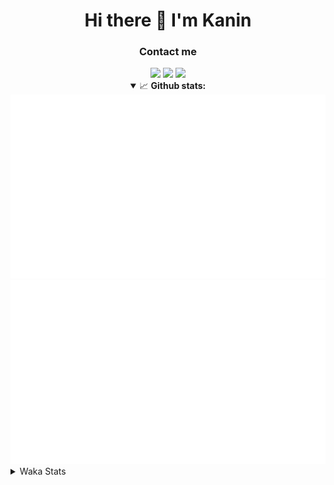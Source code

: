 <div align="center">
 <h1>Hi there 👋 I'm Kanin</h1>
 <h3>Contact me</h3>
 <a href="mailto:im@kanin.dev"><img src="https://img.shields.io/badge/gmail-%23D14836.svg?&style=for-the-badge&logo=gmail&logoColor=white"/></a>
 <a href="https://twitter.com/KaninTwt"><img src="https://img.shields.io/badge/twitter-%231DA1F2.svg?&style=for-the-badge&logo=twitter&logoColor=white"/></a>
 <a href="https://www.linkedin.com/in/KaninDev"><img src="https://img.shields.io/badge/linkedin-%230077B5.svg?&style=for-the-badge&logo=linkedin&logoColor=white"/></a>
<details open>
  <summary>📈 <b>Github stats:</b></summary>
  <img src="https://github.com/Kanin/Kanin/blob/master/scripts/GitHubStats/generated/overview.svg"/>
  <img src="https://github.com/Kanin/Kanin/blob/master/scripts/GitHubStats/generated/languages.svg"/>
</details>
</div>

<details>
 <summary>Waka Stats</summary>

<!--START_SECTION:waka-->
![Code Time](http://img.shields.io/badge/Code%20Time-2%2C955%20hrs%2033%20mins-blue)

![Profile Views](http://img.shields.io/badge/Profile%20Views-1-blue)

![Lines of code](https://img.shields.io/badge/From%20Hello%20World%20I%27ve%20Written-818.3%20thousand%20lines%20of%20code-blue)

**🐱 My GitHub Data** 

> 📦 183.2 kB Used in GitHub's Storage 
 > 
> 🏆 297 Contributions in the Year 2025
 > 
> 💼 Opted to Hire
 > 
> 📜 29 Public Repositories 
 > 
> 🔑 20 Private Repositories 
 > 
**I'm an Early 🐤** 

```text
🌞 Morning                2864 commits        ███████░░░░░░░░░░░░░░░░░░   28.70 % 
🌆 Daytime                2856 commits        ███████░░░░░░░░░░░░░░░░░░   28.62 % 
🌃 Evening                2926 commits        ███████░░░░░░░░░░░░░░░░░░   29.32 % 
🌙 Night                  1332 commits        ███░░░░░░░░░░░░░░░░░░░░░░   13.35 % 
```
📅 **I'm Most Productive on Monday** 

```text
Monday                   2009 commits        █████░░░░░░░░░░░░░░░░░░░░   20.13 % 
Tuesday                  1421 commits        ████░░░░░░░░░░░░░░░░░░░░░   14.24 % 
Wednesday                1002 commits        ███░░░░░░░░░░░░░░░░░░░░░░   10.04 % 
Thursday                 1562 commits        ████░░░░░░░░░░░░░░░░░░░░░   15.65 % 
Friday                   1627 commits        ████░░░░░░░░░░░░░░░░░░░░░   16.31 % 
Saturday                 904 commits         ██░░░░░░░░░░░░░░░░░░░░░░░   09.06 % 
Sunday                   1453 commits        ████░░░░░░░░░░░░░░░░░░░░░   14.56 % 
```


📊 **This Week I Spent My Time On** 

```text
🕑︎ Time Zone: America/New_York

💬 Programming Languages: 
Python                   30 hrs 52 mins      ███████████████████░░░░░░   75.85 % 
TypeScript               2 hrs 10 mins       █░░░░░░░░░░░░░░░░░░░░░░░░   05.34 % 
JSON                     1 hr 43 mins        █░░░░░░░░░░░░░░░░░░░░░░░░   04.25 % 
TOML                     1 hr 40 mins        █░░░░░░░░░░░░░░░░░░░░░░░░   04.13 % 
Bash                     1 hr 5 mins         █░░░░░░░░░░░░░░░░░░░░░░░░   02.70 % 

🔥 Editors: 
VS Code                  40 hrs 41 mins      █████████████████████████   100.00 % 

🐱‍💻 Projects: 
Marshall                 12 hrs 39 mins      ████████░░░░░░░░░░░░░░░░░   31.11 % 
Bot                      9 hrs 18 mins       ██████░░░░░░░░░░░░░░░░░░░   22.89 % 
website-new              4 hrs 31 mins       ███░░░░░░░░░░░░░░░░░░░░░░   11.11 % 
Maki Website             4 hrs 2 mins        ██░░░░░░░░░░░░░░░░░░░░░░░   09.92 % 
GD                       4 hrs 1 min         ██░░░░░░░░░░░░░░░░░░░░░░░   09.90 % 

💻 Operating System: 
Windows                  40 hrs 41 mins      █████████████████████████   100.00 % 
```

**I Mostly Code in Python** 

```text
Python                   33 repos            ████████████████░░░░░░░░░   64.71 % 
TypeScript               6 repos             ███░░░░░░░░░░░░░░░░░░░░░░   11.76 % 
Java                     5 repos             ██░░░░░░░░░░░░░░░░░░░░░░░   09.80 % 
HTML                     3 repos             █░░░░░░░░░░░░░░░░░░░░░░░░   05.88 % 
Kotlin                   1 repo              ░░░░░░░░░░░░░░░░░░░░░░░░░   01.96 % 
```



**Timeline**

![Lines of Code chart](https://raw.githubusercontent.com/Kanin/Kanin/master/assets/bar_graph.png)


 Last Updated on 18/09/2025 08:08:50 UTC
<!--END_SECTION:waka-->
</details>
